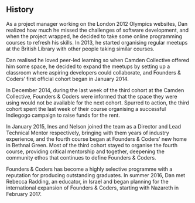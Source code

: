 ## History

As a project manager working on the London 2012 Olympics websites, Dan realized how much he missed the challenges of software development, and when the project wrapped, he decided to take some online programming courses to refresh his skills. In 2013, he started organising regular meetups at the British Library with other people taking similar courses.

Dan realised he loved peer-led learning so when Camden Collective offered him some space, he decided to expand the meetups by setting up a classroom where aspiring developers could collaborate, and Founders & Coders’ first official cohort began in January 2014.

In December 2014, during the last week of the third cohort at the Camden Collective, Founders & Coders were informed that the space they were using would not be available for the next cohort. Spurred to action, the third cohort spent the last week of their course organising a successful Indiegogo campaign to raise funds for the rent.

In January 2015, Ines and Nelson joined the team as a Director and Lead Technical Mentor respectively, bringing with them years of industry experience, and the fourth course began at Founders & Coders’ new home in Bethnal Green. Most of the third cohort stayed to organise the fourth course, providing critical mentorship and together, deepening the community ethos that continues to define Founders & Coders.

Founders & Coders has become a highly selective programme with a reputation for producing outstanding graduates. In summer 2016, Dan met Rebecca Radding, an educator, in Israel and began planning for the international expansion of Founders & Coders, starting with Nazareth in February 2017.
